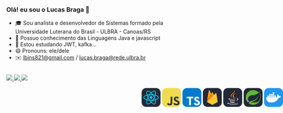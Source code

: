 ### Olá! eu sou o Lucas Braga 👋
- 🎓 Sou analista e desenvolvedor de Sistemas formado pela Universidade Luterana do Brasil - ULBRA - Canoas/RS
- 🧠 Possuo conhecimento das Linguagens Java e javascript
- 🌱 Estou estudando JWT, kafka...
- 😄 Pronouns: ele/dele
- ✉️ lbins821@gmail.com / lucas.braga@rede.ulbra.br

<br>
<div>
  <a href="https://www.linkedin.com/in/lucas-bins-braga/" target="_blank">
  <img src="https://img.shields.io/badge/LinkedIn-0077B5?style=for-the-badge&logo=linkedin&logoColor=white" target="_blank">
  </a>
  <a href="https://www.twitter.com/lbins2/" target="_blank">
  <img src="https://img.shields.io/badge/Twitter-0077B5?style=for-the-badge&logo=twitter&logoColor=white" target="_blank">
  </a>
  <a href="https://www.instagram.com/lucasbins/" target="_blank">
  <img src="https://img.shields.io/badge/instagram-0077B5?style=for-the-badge&logo=instagram&logoColor=white" target="_blank">
  </a>
</div>
<br>
<div style="position: absolute; right: 0; margin-right: 50">
  <img src="https://github.com/tandpfun/skill-icons/blob/main/icons/React-Dark.svg" width="50" alt="React">
   <img src="https://github.com/tandpfun/skill-icons/blob/main/icons/JavaScript.svg" width="50" alt="Javascript">
  <img src="https://github.com/tandpfun/skill-icons/blob/main/icons/TypeScript.svg" width="50" alt="Typescript">
  <img src="https://github.com/tandpfun/skill-icons/blob/main/icons/Firebase-Dark.svg" width="50" alt="firebase">
  <img src="https://github.com/tandpfun/skill-icons/blob/main/icons/Java-Dark.svg" width="50" alt="Java">
  <img src="https://github.com/tandpfun/skill-icons/blob/main/icons/Spring-Dark.svg" width="50" alt="SpringBoot">
  <img src="https://github.com/tandpfun/skill-icons/blob/main/icons/Docker.svg" width="50" alt="Docker">
</div>
  
